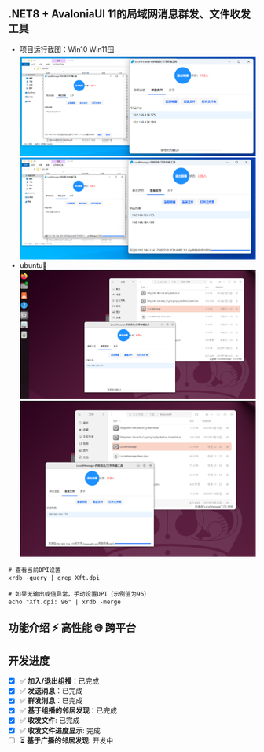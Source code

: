 ## .NET8 + AvaloniaUI 11的局域网消息群发、文件收发工具

* 项目运行截图：Win10 Win11🪟
  ![请求确认](./docs/assets/jietu1.png)
  ![请求确认](./docs/assets/jietu2.png)
* ubuntu🐧
  ![请求确认](./docs/assets/jietu3.png)
  ![请求确认](./docs/assets/jietu4.png)
```
# 查看当前DPI设置
xrdb -query | grep Xft.dpi

# 如果无输出或值异常，手动设置DPI（示例值为96）
echo "Xft.dpi: 96" | xrdb -merge

```

##  功能介绍 ⚡ 高性能 🌐 跨平台
## 开发进度
- [x] ✅ **加入/退出组播**：已完成  
- [x] ✅ **发送消息**：已完成  
- [x] ✅ **群发消息**：已完成
- [x] ✅ **基于组播的邻居发现**：已完成
- [x] ✅ **收发文件**: 已完成
- [x] ✅ **收发文件进度显示**: 完成
- [ ] ⏳ **基于广播的邻居发现**: 开发中
